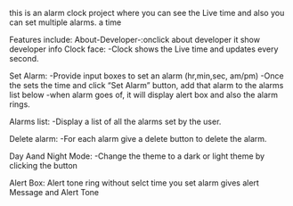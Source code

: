 this is an alarm clock project where you can see the Live time and also you can set multiple alarms. a  time

Features include:
About-Developer-:onclick about developer it show developer info
Clock face: -Clock shows the Live time and updates every second.

Set Alarm: -Provide input boxes to set an alarm (hr,min,sec, am/pm) -Once the sets the time and click “Set Alarm” button, add that alarm to the alarms list below -when alarm goes of, it will display alert box and also the alarm rings.

Alarms list: -Display a list of all the alarms set by the user.

Delete alarm: -For each alarm give a delete button to delete the alarm.

Day Aand Night Mode: -Change the theme to a dark or light theme by clicking the button

Alert Box: Alert tone ring without selct time you set alarm gives alert Message and Alert Tone